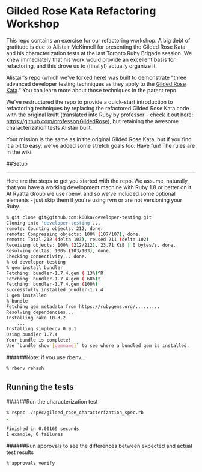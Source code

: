 Gilded Rose Kata Refactoring Workshop
=====================================

This repo contains an exercise for our refactoring workshop. A big debt of gratitude is due to Alistair McKinnell for presenting the Gilded Rose Kata and his characterization tests at the last Toronto Ruby Brigade session. We knew immediately that his work would provide an excellent basis for refactoring, and this drove us to (finally!) actually organize it.

Alistair's repo (which we've forked here) was built to demonstrate "three advanced developer testing techniques as they apply to the [Gilded Rose Kata](http://craftsmanship.sv.cmu.edu/exercises/gilded-rose-kata)."  You can learn more about those techniques in the parent repo.

We've restructured the repo to provide a quick-start introduction to refactoring techniques by replacing the refactored Gilded Rose Kata code with the original kruft (translated into Ruby by professor - check it out here: https://github.com/professor/GildedRose), but retaining the awesome characterization tests Alistair built.

Your mission is the same as in the original Gilded Rose Kata, but if you find it a bit to easy, we've added some stretch goals too.  Have fun!  The rules are in the wiki.


##Setup
___________


Here are the steps to get you started with the repo. We assume, naturally, that you have a working development machine with Ruby 1.8 or better on it. At Ryatta Group we use rbenv, and so we've included some optional elements - just skip them if you're using rvm or are not versioning your Ruby.

```sh
% git clone git@github.com:k00ka/developer-testing.git
Cloning into 'developer-testing'...
remote: Counting objects: 212, done.
remote: Compressing objects: 100% (107/107), done.
remote: Total 212 (delta 103), reused 211 (delta 102)
Receiving objects: 100% (212/212), 23.71 KiB | 0 bytes/s, done.
Resolving deltas: 100% (103/103), done.
Checking connectivity... done.
% cd developer-testing
% gem install bundler
Fetching: bundler-1.7.4.gem ( 13%)^R
Fetching: bundler-1.7.4.gem ( 68%)t
Fetching: bundler-1.7.4.gem (100%)
Successfully installed bundler-1.7.4
1 gem installed
% bundle
Fetching gem metadata from https://rubygems.org/.........
Resolving dependencies...
Installing rake 10.3.2
    ...
Installing simplecov 0.9.1
Using bundler 1.7.4
Your bundle is complete!
Use `bundle show [gemname]` to see where a bundled gem is installed.
```
######Note: if you use rbenv...
```sh
% rbenv rehash
```

Running the tests
-----------------
######Run the characterization test 
```sh
% rspec ./spec/gilded_rose_characterization_spec.rb
.

Finished in 0.00169 seconds
1 example, 0 failures
```
######Run approvals to see the differences between expected and actual test results
```sh
% approvals verify
```